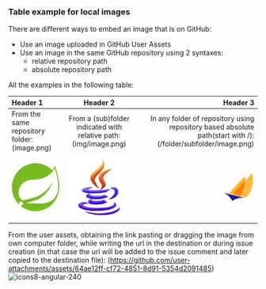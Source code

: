 ### Table example for local images
There are different ways to embed an image that is on GitHub:
- Use an image uploaded in GitHub User Assets
- Use an image in the same GitHub repository using 2 syntaxes:
   - relative repository path
   - absolute repository path

All the examples in the following table:

Header 1|Header 2|Header 3
:---|:---:|---:
From the same repository folder: (image.png)|From a (sub)folder indicated with relative path: (img/image.png)|In any folder of repository using repository based absolute path(start with /): (/folder/subfolder/image.png)
![Spring logo](spring.png)|![Java logo](img/icons8-java-375.png)|![Jakarta logo](/my_markdown_examples/img/JakartaEE-1.png)
From the user assets, obtaining the link pasting or dragging the image from own computer folder, while writing the url in the destination or during issue creation (in that case the url will be added to the issue comment and later copied to the destination file): (https://github.com/user-attachments/assets/64ae12ff-cf72-4851-8d91-5354d2091485)
![icons8-angular-240](https://github.com/user-attachments/assets/64ae12ff-cf72-4851-8d91-5354d2091485)
